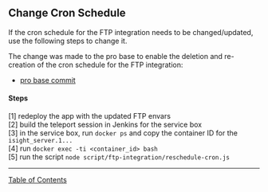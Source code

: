 ## Change Cron Schedule

If the cron schedule for the FTP integration needs to be changed/updated, use the following steps to change it.

The change was made to the pro base to enable the deletion and re-creation of the cron schedule for the FTP integration:
- [pro base commit](https://github.com/i-Sight/config_pro_base_v5/commit/13aba99e87a52064e4ccd1d1ded380b25ca7a313)


#### Steps
[1] redeploy the app with the updated FTP envars\
[2] build the teleport session in Jenkins for the service box\
[3] in the service box, run `docker ps` and copy the container ID for the `isight_server.1...`\
[4] run `docker exec -ti <container_id> bash`\
[5] run the script `node script/ftp-integration/reschedule-cron.js`


***
[Table of Contents](../README.md)
